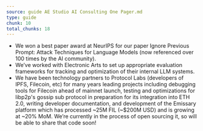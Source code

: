 ```yaml
---
source: guide AE Studio AI Consulting One Pager.md
type: guide
chunk: 10
total_chunks: 18
---
```


* We won a best paper award at NeurIPS for our paper Ignore Previous Prompt: Attack Techniques for Language Models (now referenced over 100 times by the AI community).
* We’ve worked with Electronic Arts to set up appropriate evaluation frameworks for tracking and optimization of their internal LLM systems.
* We have been technology partners to Protocol Labs (developers of IPFS, Filecoin, etc) for many years leading projects including debugging tools for Filecoin ahead of mainnet launch, testing and optimizations for libp2p's gossip sub protocol in preparation for its integration into ETH 2.0, writing developer documentation, and development of the Emissary platform which has processed ~25M FIL (~$200M USD) and is growing at ~20% MoM. We’re currently in the process of open sourcing it, so will be able to share that code soon!